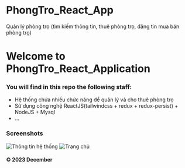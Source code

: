 # PhongTro_React_App
Quản lý phòng trọ (tìm kiếm thông tin, thuê phòng trọ, đăng tin mua bán phòng trọ)

# Welcome to PhongTro_React_Application
### You will find in this repo the following staff:
* Hệ thống chứa nhiều chức năng để quản lý và cho thuê phòng trọ
* Sử dụng công nghệ ReactJS(tailwindcss + redux + redux-persist) + NodeJS + Mysql
* ...
### Screenshots
![Thông tin hệ thống]([https://github.com/fepfer-git/member-management/blob/main/Images/Login%20Window.png](https://phongtro123.com/images/phongtro123_share.jpg))
![Trang chủ]([https://github.com/fepfer-git/member-management/blob/main/Images/Manager%20Window.png](https://www.giaanproperty.vn/wp-content/uploads/2021/04/phongtro123-1200x900.jpg))
                    
#### © 2023 December
